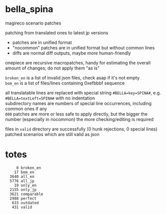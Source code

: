 # bella_spina
magireco scenario patches

patching from translated ones to latest jp versions

- patches are in unified format
- "nocommon" patches are in unified format but without common lines
- diffs are normal diff outputs, maybe more human-friendly

onepiece are recursive macropatches, handy for estimating the overall amount of changes; do not apply them "as is"

`broken_en` is a list of invalid json files, check asap if it's not empty<br/>
`bom_en` is a list of files/lines containing 0xefbbbf sequence

all translatable lines are replaced with special string `#BELLA=key=SPINA#`, e.g. `#BELLA=textLeft=SPINA#` with no indentation<br/>
subdirectory names are numbers of special line occurrences, including common ones if any<br/>
`000` patches are more or less safe to apply directly, but the bigger the number (especially in nocommon) the more checking/editing is required

files in `valid` directory are successfully (0 hunk rejections, 0 special lines) patched scenarios which are still valid as json

# totes
```
     0 broken_en
    17 bom_en
  3640 all_en
  5776 all_jp
    19 only_en
  2155 only_jp
  3621 comparable
  2988 perfect
   633 outdated
   431 valid
```
